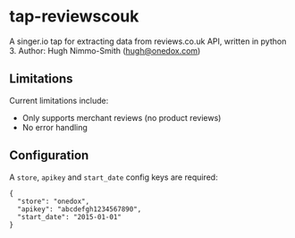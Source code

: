 # tap-reviewscouk

A singer.io tap for extracting data from reviews.co.uk API, written in python 3.
Author: Hugh Nimmo-Smith (hugh@onedox.com)

## Limitations

Current limitations include:

- Only supports merchant reviews (no product reviews)
- No error handling

## Configuration

A ```store```, ```apikey``` and ```start_date``` config keys are required:

```
{
  "store": "onedox",
  "apikey": "abcdefgh1234567890",
  "start_date": "2015-01-01"
}
```
